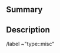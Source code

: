 ## Summary

<!-- Insert a summary here -->

## Description

<!-- Insert a description here -->

/label ~"type::misc"

<!-- TODO: Is this structure okay? -->
